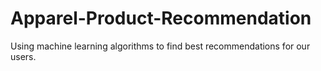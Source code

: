 # Apparel-Product-Recommendation
Using machine learning algorithms to find best recommendations for our users. 
